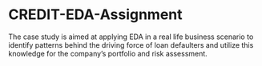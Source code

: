 # CREDIT-EDA-Assignment
The case study is aimed at applying EDA in a real life business scenario to identify patterns behind the driving force of loan defaulters and utilize this knowledge for the company’s portfolio and risk assessment.
